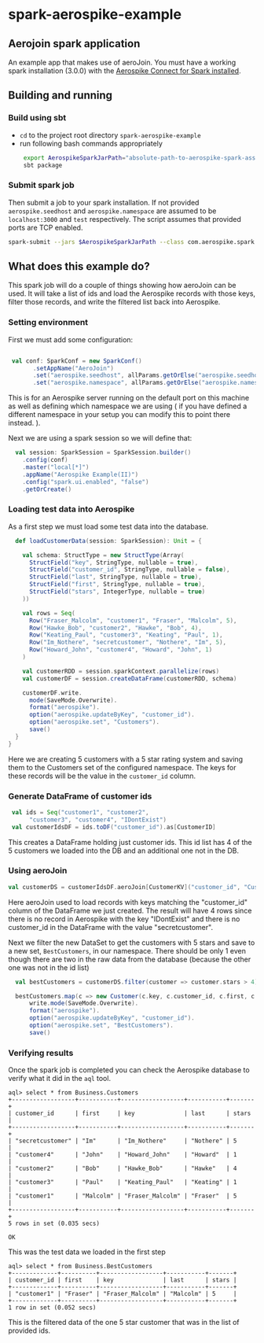 # spark-aerospike-example


## Aerojoin spark application
An example app that makes use of aeroJoin. You must have a working spark installation (3.0.0) with the [Aerospike Connect for Spark installed](https://www.aerospike.com/enterprise/download/connectors/aerospike-spark/notes.html).

## Building and running

### Build using sbt
  - `cd` to the project root directory  `spark-aerospike-example`
  - run following bash commands appropriately
     ``` bash
      export AerospikeSparkJarPath="absolute-path-to-aerospike-spark-assembly-3.0.1.jar"
      sbt package
    ``` 
 
### Submit spark job

Then submit a job to your spark installation. If not provided `aerospike.seedhost` and  `aerospike.namespace` are assumed to be 
`localhost:3000` and `test` respectively. The script assumes that provided ports are TCP enabled.  

```bash
spark-submit --jars $AerospikeSparkJarPath --class com.aerospike.spark.aeroJoinExample  target/scala-2.12/spark-aerojoin-example_2.12-1.0.jar   aerospike.seedhost IP:PORT aerospike.namespace test 
```

## What does this example do?

This spark job will do a couple of things showing how aeroJoin can be used. It will take a list of ids and load the 
Aerospike records with those keys, filter those records, and write the filtered list back into Aerospike.

### Setting environment

First we must add some configuration:

```scala

 val conf: SparkConf = new SparkConf()
       .setAppName("AeroJoin")
       .set("aerospike.seedhost", allParams.getOrElse("aerospike.seedhost","localhost:3000") )
       .set("aerospike.namespace", allParams.getOrElse("aerospike.namespace","test"))
```

This is for an Aerospike server running on the default port on this machine as well as defining which namespace we are using (
if you have defined a different namespace in your setup you can modify this to point there instead.
).

Next we are using a spark session so we will define that:

```scala
  val session: SparkSession = SparkSession.builder()
    .config(conf)
    .master("local[*]")
    .appName("Aerospike Example(II)")
    .config("spark.ui.enabled", "false")
    .getOrCreate()
```
### Loading test data into Aerospike
As a first step we must load some test data into the database.

```scala
  def loadCustomerData(session: SparkSession): Unit = {

    val schema: StructType = new StructType(Array(
      StructField("key", StringType, nullable = true),
      StructField("customer_id", StringType, nullable = false),
      StructField("last", StringType, nullable = true),
      StructField("first", StringType, nullable = true),
      StructField("stars", IntegerType, nullable = true)
    ))

    val rows = Seq(
      Row("Fraser_Malcolm", "customer1", "Fraser", "Malcolm", 5),
      Row("Hawke_Bob", "customer2", "Hawke", "Bob", 4),
      Row("Keating_Paul", "customer3", "Keating", "Paul", 1),
      Row("Im_Nothere", "secretcustomer", "Nothere", "Im", 5),
      Row("Howard_John", "customer4", "Howard", "John", 1)
    )

    val customerRDD = session.sparkContext.parallelize(rows)
    val customerDF = session.createDataFrame(customerRDD, schema)

    customerDF.write.
      mode(SaveMode.Overwrite).
      format("aerospike").
      option("aerospike.updateByKey", "customer_id").
      option("aerospike.set", "Customers").
      save()
  }
}
```

Here we are creating 5 customers with a 5 star rating system and saving them to the Customers set of the configured 
namespace. The keys for these records will be the value in the `customer_id` column.

### Generate DataFrame of customer ids

```scala
 val ids = Seq("customer1", "customer2",
      "customer3", "customer4", "IDontExist")
 val customerIdsDF = ids.toDF("customer_id").as[CustomerID]
```
This creates a DataFrame holding just customer ids. This id list has 4 of the 5 customers we loaded into the DB and
an additional one not in the DB.

### Using aeroJoin

```scala
val customerDS = customerIdsDF.aeroJoin[CustomerKV]("customer_id", "Customers")
``` 

Here aeroJoin used to load records with keys matching the "customer_id" column of the DataFrame 
we just created.
The result will have 4 rows since there is no record in Aerospike with the key "IDontExist" and there is no customer_id in 
the DataFrame with the value "secretcustomer".

Next we filter the new DataSet to get the customers with 5 stars and save to a new set, `BestCustomers`, in our namespace.
There should be only 1 even though there are two in the raw data from the database (because the other one was not in the id list)

```scala
  val bestCustomers = customerDS.filter(customer => customer.stars > 4)

  bestCustomers.map(c => new Customer(c.key, c.customer_id, c.first, c.last, c.stars)).toDF("key", "customer_id", "last", "first", "stars").
      write.mode(SaveMode.Overwrite).
      format("aerospike").
      option("aerospike.updateByKey", "customer_id").
      option("aerospike.set", "BestCustomers").
      save()
```

### Verifying results

Once the spark job is completed you can check the Aerospike database to verify what it did in the `aql` tool.

```
aql> select * from Business.Customers
+------------------+-----------+------------------+-----------+-------+
| customer_id      | first     | key              | last      | stars |
+------------------+-----------+------------------+-----------+-------+
| "secretcustomer" | "Im"      | "Im_Nothere"     | "Nothere" | 5     |
| "customer4"      | "John"    | "Howard_John"    | "Howard"  | 1     |
| "customer2"      | "Bob"     | "Hawke_Bob"      | "Hawke"   | 4     |
| "customer3"      | "Paul"    | "Keating_Paul"   | "Keating" | 1     |
| "customer1"      | "Malcolm" | "Fraser_Malcolm" | "Fraser"  | 5     |
+------------------+-----------+------------------+-----------+-------+
5 rows in set (0.035 secs)

OK
```

This was the test data we loaded in the first step

```
aql> select * from Business.BestCustomers
+-------------+----------+------------------+-----------+-------+
| customer_id | first    | key              | last      | stars |
+-------------+----------+------------------+-----------+-------+
| "customer1" | "Fraser" | "Fraser_Malcolm" | "Malcolm" | 5     |
+-------------+----------+------------------+-----------+-------+
1 row in set (0.052 secs)

```

This is the filtered data of the one 5 star customer that was in the list of provided ids.

